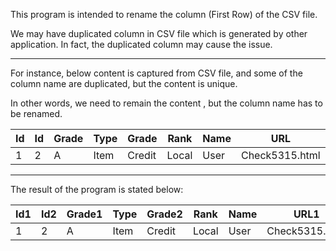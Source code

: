 
This program is intended to rename the column (First Row) of the CSV file. 

We may have duplicated column in CSV file which is generated by other application. In fact, the duplicated column may cause the issue.


---

For instance, below content is captured from CSV file, and some of the column name are duplicated, but the content is unique. 

In other words, we need to remain the content , but the column name has to be renamed.

| Id | Id | Grade | Type | Grade | Rank | Name | URL | URL |
| -- | -- | ----- | ---- | ----- | ---- | ---- | --- | --- |
| 1 | 2 | A | Item | Credit | Local | User | Check5315.html | Check5315fix.html |


---

The result of the program is stated below:

| Id1 | Id2 | Grade1 | Type | Grade2 | Rank | Name | URL1 | URL2 |
| -- | -- | ----- | ---- | ----- | ---- | ---- | --- | --- |
| 1 | 2 | A | Item | Credit | Local | User | Check5315.html | Check5315fix.html |
